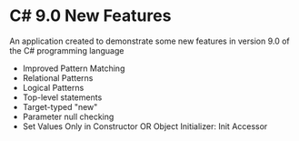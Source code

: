 # C# 9.0 New Features
An application created to demonstrate some new features in version 9.0 of the C# programming language

* Improved Pattern Matching
* Relational Patterns
* Logical Patterns
* Top-level statements
* Target-typed "new"
* Parameter null checking
* Set Values Only in Constructor OR Object Initializer: Init Accessor
